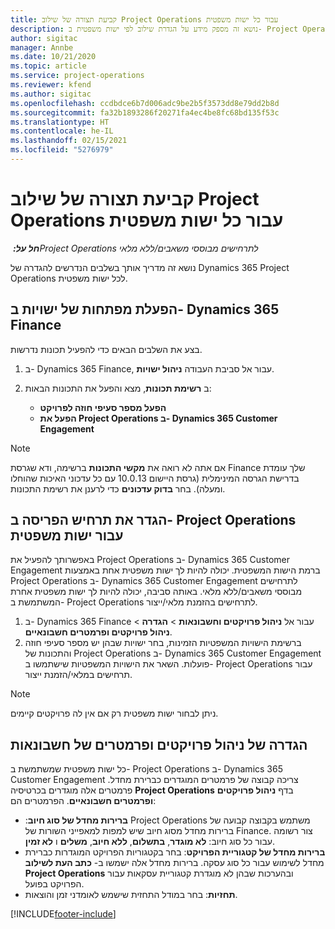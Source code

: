 ```yaml
---
title: קביעת תצורה של שילוב Project Operations עבור כל ישות משפטית
description: נושא זה מספק מידע על הגדרת שילוב לפי ישות משפטית ב- Project Operations.
author: sigitac
manager: Annbe
ms.date: 10/21/2020
ms.topic: article
ms.service: project-operations
ms.reviewer: kfend
ms.author: sigitac
ms.openlocfilehash: ccdbdce6b7d006adc9be2b5f3573dd8e79dd2b8d
ms.sourcegitcommit: fa32b1893286f20271fa4ec4be8fc68bd135f53c
ms.translationtype: HT
ms.contentlocale: he-IL
ms.lasthandoff: 02/15/2021
ms.locfileid: "5276979"
---
```

# <a name="configure-project-operations-integration-per-legal-entity"></a>קביעת תצורה של שילוב Project Operations עבור כל ישות משפטית 

_**חל על:** ‏Project Operations לתרחישים מבוססי משאבים/ללא מלאי_

נושא זה מדריך אותך בשלבים הנדרשים להגדרה של Dynamics 365 Project Operations לכל ישות משפטית.

## <a name="enable-feature-keys-in-dynamics-365-finance"></a>הפעלת מפתחות של ישויות ב- Dynamics 365 Finance

בצע את השלבים הבאים כדי להפעיל תכונות נדרשות.

1. ב- Dynamics 365 Finance, עבור אל סביבת העבודה **ניהול ישויות**.
2. ב **רשימת תכונות**, מצא והפעל את התכונות הבאות:
  
    - **הפעל מספר סעיפי חוזה לפרויקט**
    - **הפעל את Project Operations ב- Dynamics 365 Customer Engagement**

> [!NOTE]
> אם אתה לא רואה את **מקשי התכונות** ברשימה, ודא שגרסת Finance שלך עומדת בדרישת הגרסה המינימלית (גרסת היישום 10.0.13 עם כל עדכוני האיכות שהוחלו ומעלה). בחר **בדוק עדכונים** כדי לרענן את רשימת התכונות.

## <a name="define-the-project-operations-deployment-scenario-for-a-legal-entity"></a>הגדר את תרחיש הפריסה ב- Project Operations עבור ישות משפטית

באפשרותך להפעיל את Project Operations ב- Dynamics 365 Customer Engagement ברמת הישות המשפטית. יכולה להיות לך ישות משפטית אחת באמצעות Project Operations ב- Dynamics 365 Customer Engagement לתרחישים מבוססי משאבים/ללא מלאי. באותה סביבה, יכולה להיות לך ישות משפטית אחרת המשתמשת ב- Project Operations לתרחישים בהזמנת מלאי/ייצור.

1. ב- Dynamics 365 Finance עבור אל **ניהול פרויקטים וחשבונאות** > **הגדרה** > **ניהול פרויקטים ופרמטרים חשבונאיים**.
2. ברשימת הישויות המשפטיות הזמינות, בחר ישויות שבהן יש מספר סעיפי חוזה והתכונות של Project Operations ב- Dynamics 365 Customer Engagement פועלות. השאר את הישויות המשפטיות שישתמשו ב- Project Operations עבור תרחישים במלאי/הזמנת ייצור.

> [!NOTE]
> ניתן לבחור ישות משפטית רק אם אין לה פרויקטים קיימים.

## <a name="configure-project-management-and-accounting-parameters"></a>הגדרה של ניהול פרויקטים ופרמטרים של חשבונאות

כל ישות משפטית שמשתמשת ב- Project Operations ב- Dynamics 365 Customer Engagement צריכה קבוצה של פרמטרים המוגדרים כברירת מחדל. פרמטרים אלה מוגדרים בכרטיסיה **Project Operations** בדף **ניהול פרויקטים ופרמטרים חשבונאיים**. הפרמטרים הם:

  - **ברירות מחדל של סוג חיוב**:‏ Project Operations משתמש בקבוצה קבועה של ברירות מחדל מסוג חיוב שיש למפות למאפייני השורות של Finance. צור רשומה עבור כל סוג חיוב: **לא מוגדר**, **בתשלום**, **ללא חיוב**, **משלים** ו **לא זמין**.
  - **ברירות מחדל של קטגוריית הפרויקט**: בחר בקטגוריות הפרויקט המוגדרות כברירת מחדל לשימוש עבור כל סוג עסקה. ברירות מחדל אלה ישמשו ב- **כתב העת לשילוב Project Operations** ובהערכות שבהן לא מוגדרת קטגוריית עסקאות עבור הפרויקט בפועל.
  - **תחזיות**: בחר במודל התחזית שישמש לאומדני זמן והוצאות.


[!INCLUDE[footer-include](../includes/footer-banner.md)]
